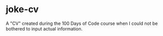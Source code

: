 # joke-cv
A "CV" created during the 100 Days of Code course when I could not be bothered to input actual information.
